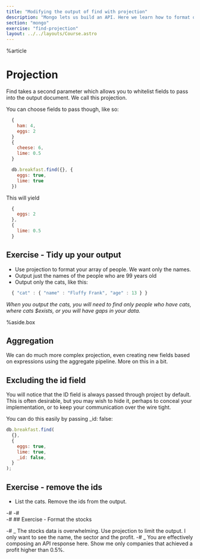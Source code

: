 ```yaml
---
title: "Modifying the output of find with projection"
description: "Mongo lets us build an API. Here we learn how to format our output."
section: "mongo"
exercise: "find-projection"
layout: ../../layouts/Course.astro
---
```


%article

# Projection

Find takes a second parameter which allows you to whitelist fields to pass into the output document. We call this projection.

You can choose fields to pass though, like so:

```js
  {
    ham: 4,
    eggs: 2
  }
  {
    cheese: 6,
    lime: 0.5
  }

  db.breakfast.find({}, {
    eggs: true,
    lime: true
  })
```

This will yield

```js
  {
    eggs: 2
  },
  {
    lime: 0.5
  }
```

## Exercise - Tidy up your output

- Use projection to format your array of people. We want only the names.
- Output just the names of the people who are 99 years old
- Output only the cats, like this:

```js
  { "cat" : { "name" : "Fluffy Frank", "age" : 13 } }
```

_When you output the cats, you will need to find only people who have cats, where cats $exists, or you will have gaps in your data._

%aside.box

## Aggregation

We can do much more complex projection, even creating new fields based on expressions using the aggregate pipeline. More on this in a bit.

## Excluding the id field

You will notice that the ID field is always passed through project by default. This is often desirable, but you may wish to hide it, perhaps to conceal your implementation, or to keep your communication over the wire tight.

You can do this easily by passing \_id: false:

```js
db.breakfast.find(
  {},
  {
    eggs: true,
    lime: true,
    _id: false,
  }
);
```

## Exercise - remove the ids

- List the cats. Remove the ids from the output.

-#
-#  
-# ## Exercise - Format the stocks

-# _ The stocks data is overwhelming. Use projection to limit the output. I only want to see the name, the sector and the profit.
-# _ You are effectively composing an API response here. Show me only companies that achieved a profit higher than 0.5%.
